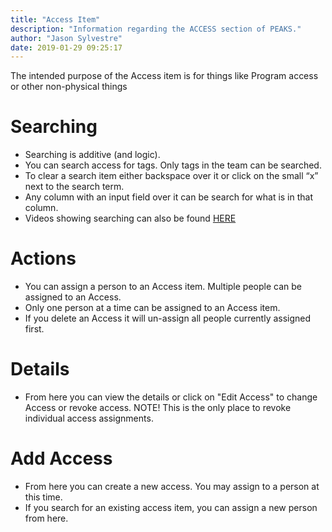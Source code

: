 ```yaml
---
title: "Access Item"
description: "Information regarding the ACCESS section of PEAKS."
author: "Jason Sylvestre"
date: 2019-01-29 09:25:17
---
```


The intended purpose of the Access item is for things like Program access or other non-physical things

# Searching

- Searching is additive (and logic).
- You can search access for tags. Only tags in the team can be searched.
- To clear a search item either backspace over it or click on the small “x” next to the search term.
- Any column with an input field over it can be search for what is in that column.
- Videos showing searching can also be found [HERE](/documentation/peaks/searching)

# Actions

- You can assign a person to an Access item. Multiple people can be assigned to an Access.
- Only one person at a time can be assigned to an Access item.
- If you delete an Access it will un-assign all people currently assigned first.

# Details

- From here you can view the details or click on "Edit Access" to change Access or revoke access. NOTE! This is the only place to revoke individual access assignments.

# Add Access

- From here you can create a new access. You may assign to a person at this time.
- If you search for an existing access item, you can assign a new person from here.
